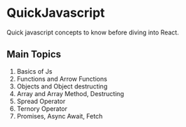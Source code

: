 # QuickJavascript
Quick javascript concepts to know before diving into React.

## Main Topics
1. Basics of Js
2. Functions and Arrow Functions
3. Objects and Object destructing
4. Array and Array Method, Destructing
5. Spread Operator
6. Ternory Operator
7. Promises, Async Await, Fetch
